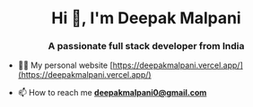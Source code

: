 <h1 align="center">Hi 👋, I'm Deepak Malpani</h1>
<h3 align="center">A passionate full stack developer from India</h3>

- 👨‍💻 My personal website [https://deepakmalpani.vercel.app/](https://deepakmalpani.vercel.app/)

- 📫 How to reach me **deepakmalpani0@gmail.com**
